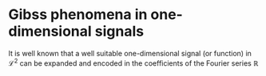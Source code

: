 # Gibss phenomena in one-dimensional signals


It is well known that a well suitable one-dimensional signal (or function) in $\mathcal{L}^{2}$ can be expanded and encoded in the coefficients of the Fourier series $\mathbb{R}$







